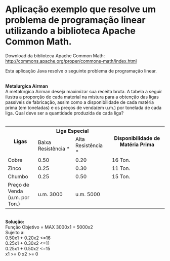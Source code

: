 # Aplicação exemplo que resolve um problema de programação linear utilizando a biblioteca Apache Common Math.

Download da biblioteca Apache Common Math:<br>
http://commons.apache.org/proper/commons-math/index.html

Esta aplicação Java resolve o seguinte problema de programação linear.

<br>
<b>Metalurgica Airman</b>
<br>
A metalúrgica Airman deseja maximizar sua receita bruta. A tabela a seguir ilustra a proporção de cada material na mistura para a obtenção das  ligas passíveis de fabricação, assim como a disponibilidade de cada matéria prima (em toneladas) e os preços de venda(em u.m.) por tonelada de cada liga. Qual deve ser a quantidade produzida de cada liga?
<br>
<br>
<table>
  <tr>
    <th rowspan="2">Ligas</th>
    <th colspan="2">Liga Especial</th>
    <th rowspan="2">Disponibilidade de Matéria Prima</th>
  </tr>
  <tr>
    <td>Baixa Resistência * </td>
    <td>Alta Resistência *</td>
  </tr>
  <tr>
    <td>Cobre</td>
    <td>0.50</td>
    <td>0.20</td>
    <td>16 Ton.</td>
  </tr>
  <tr>
    <td>Zinco</td>
    <td>0.25</td>
    <td>0.30</td>
    <td>11 Ton.</td>
  </tr>
  <tr>
    <td>Chumbo</td>
    <td>0.25</td>
    <td>0.50</td>
    <td>15 Ton.</td>
  </tr>
  <tr>
    <td>Preço de Venda <br>(u.m. por Ton.)</td>
    <td>u.m. 3000</td>
    <td>u.m. 5000</td>
    <td></td>
  </tr>
</table>

<br>
<b>Solução:</b><br>
Função Objetivo = MAX 3000x1 + 5000x2<br>
Sujeito a:<br>
  0.50x1 + 0.20x2 <=16 <br>
  0.25x1 + 0.30x2 <=11 <br>
  0.25x1 + 0.50x2 <=15<br>
  x1 >= 0 x2 >= 0<br>
<br>
